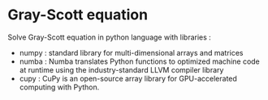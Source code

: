 

# Gray-Scott equation

Solve Gray-Scott equation in python language with libraries :
* numpy : standard library for multi-dimensional arrays and matrices
* numba : Numba translates Python functions to optimized machine code at runtime using the industry-standard LLVM compiler library
* cupy : CuPy is an open-source array library for GPU-accelerated computing with Python. 



